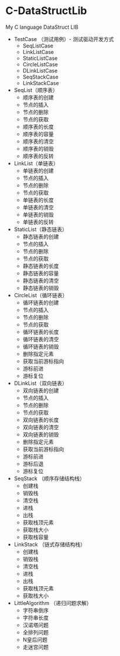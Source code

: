 # C-DataStructLib
My C language DataStruct LIB

- TestCase （测试用例）- 测试驱动开发方式
  - SeqListCase
  - LinkListCase
  - StaticListCase
  - CircleListCase
  - DLinkListCase
  - SeqStackCase
  - LinkStackCase
- SeqList（顺序表）
  - 顺序表的创建
  - 节点的插入
  - 节点的删除
  - 节点的获取
  - 顺序表的长度
  - 顺序表的容量
  - 顺序表的清空
  - 顺序表的销毁
  - 顺序表的反转
- LinkList（单链表）
  - 单链表的创建
  - 节点的插入
  - 节点的删除
  - 节点的获取
  - 单链表的长度
  - 单链表的清空
  - 单链表的销毁
  - 单链表的反转
- StaticList（静态链表）
  - 静态链表的创建
  - 节点的插入
  - 节点的删除
  - 节点的获取
  - 静态链表的长度
  - 静态链表的容量
  - 静态链表的清空
  - 静态链表的销毁
- CircleList（循环链表）
  - 循环链表的创建
  - 节点的插入
  - 节点的删除
  - 节点的获取
  - 循环链表的长度
  - 循环链表的清空
  - 循环链表的销毁
  - 删除指定元素
  - 获取当前游标指向
  - 游标前进
  - 游标复位
- DLinkList（双向链表）
  - 双向链表的创建
  - 节点的插入
  - 节点的删除
  - 节点的获取
  - 双向链表的长度
  - 双向链表的清空
  - 双向链表的销毁
  - 删除指定元素
  - 获取当前游标指向
  - 游标前进
  - 游标后退
  - 游标复位
- SeqStack （顺序存储结构栈）
  - 创建栈
  - 销毁栈
  - 清空栈
  - 进栈
  - 出栈
  - 获取栈顶元素
  - 获取栈大小
  - 获取栈容量
- LinkStack （链式存储结构栈）
  - 创建栈
  - 销毁栈
  - 清空栈
  - 进栈
  - 出栈
  - 获取栈顶元素
  - 获取栈大小
- LittleAlgorithm （递归问题求解）
  - 字符串倒序
  - 字符串长度
  - 汉诺塔问题
  - 全排列问题
  - N皇后问题
  - 走迷宫问题

